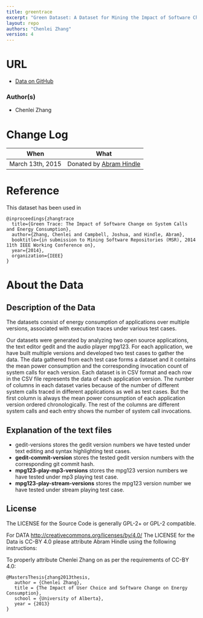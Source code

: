 ```yaml
---
title: greentrace
excerpt: "Green Dataset: A Dataset for Mining the Impact of Software Change on Energy Consumption"
layout: repo
authors: "Chenlei Zhang"
version: 4
---
```


# URL

* [Data on GitHub](https://github.com/greentrace/green-dataset)

### Author(s)

* Chenlei Zhang

# Change Log

When | What
---- | ----
March 13th, 2015 | Donated by [Abram Hindle](/repo/people/data-donors/promise4.html)

# Reference

This dataset has been used in 

```
@inproceedings{zhangtrace
  title={Green Trace: The Impact of Software Change on System Calls and Energy Consumption},
  author={Zhang, Chenlei and Campbell, Joshua, and Hindle, Abram},
  booktitle={in submission to Mining Software Repositories (MSR), 2014 11th IEEE Working Conference on},
  year={2014},
  organization={IEEE}
}
```

# About the Data

## Description of the Data
The datasets consist of energy consumption of applications over multiple versions, associated with execution 
traces under various test cases.

Our datasets were generated by analyzing two open source applications, the text editor gedit and the audio player 
mpg123. For each application, we have built multiple versions and developed two test cases to gather the data. 
The data gathered from each test case forms a dataset and it contains the mean power consumption and the 
corresponding invocation count of system calls for each version. Each dataset is in CSV format and each row in 
the CSV file represents the data of each application version. The number of columns in each dataset varies because 
of the number of different system calls traced in different applications as well as test cases. But the first 
column is always the mean power consumption of each application version ordered chronologically. The rest of the 
columns are different system calls and each entry shows the number of system call invocations.

## Explanation of the text files

 * gedit-versions stores the gedit version numbers we have tested under text editing and syntax highlighting test 
cases.
 * **gedit-commit-version** stores the tested gedit version numbers with the corresponding git commit hash.
 * **mpg123-play-mp3-versions** stores the mpg123 version numbers we have tested under mp3 playing test case.
 * **mpg123-play-stream-versions** stores the mpg123 version number we have tested under stream playing test case.

## License

The LICENSE for the Source Code is generally GPL-2+ or GPL-2 compatible.

For DATA http://creativecommons.org/licenses/by/4.0/ The LICENSE for the Data is CC-BY 4.0 please 
attribute Abram Hindle using the following instructions:

To properly attribute Chenlei Zhang on as per the requirements of CC-BY 4.0:

```
@MastersThesis{zhang2013thesis, 
   author = {Chenlei Zhang}, 
   title = {The Impact of User Choice and Software Change on Energy Consumption}, 
   school = {University of Alberta}, 
   year = {2013}
}
```
